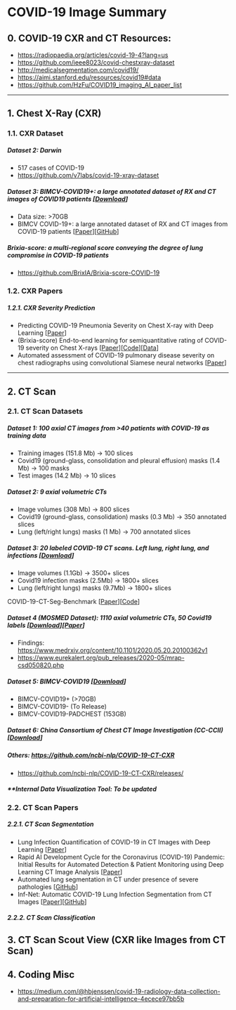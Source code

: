 # COVID-19 Image Summary

## 0. COVID-19 CXR and CT Resources:
- https://radiopaedia.org/articles/covid-19-4?lang=us
- https://github.com/ieee8023/covid-chestxray-dataset
- http://medicalsegmentation.com/covid19/
- https://aimi.stanford.edu/resources/covid19#data
- https://github.com/HzFu/COVID19_imaging_AI_paper_list
---

## 1. Chest X-Ray (CXR)

### 1.1. CXR Dataset

##### Dataset 2: Darwin
- 517 cases of COVID-19
- https://github.com/v7labs/covid-19-xray-dataset

##### Dataset 3: BIMCV-COVID19+: a large annotated dataset of RX and CT images of COVID19 patients [[Download](https://bimcv.cipf.es/bimcv-projects/bimcv-covid19/)]
- Data size: >70GB
- BIMCV COVID-19+: a large annotated dataset of RX and CT images from COVID-19 patients [[Paper](https://arxiv.org/abs/2006.01174)][[GitHub](https://github.com/BIMCV-CSUSP/BIMCV-COVID-19)]


##### Brixia-score: a multi-regional score conveying the degree of lung compromise in COVID-19 patients
- https://github.com/BrixIA/Brixia-score-COVID-19

### 1.2. CXR Papers

##### 1.2.1. CXR Severity Prediction
- Predicting COVID-19 Pneumonia Severity on Chest X-ray with Deep Learning [[Paper](https://arxiv.org/pdf/2005.11856.pdf)]
- (Brixia-score) End-to-end learning for semiquantitative rating of COVID-19 severity on Chest X-rays [[Paper](https://arxiv.org/pdf/2006.04603.pdf)][[Code](https://github.com/BrixIA/Brixia-score-COVID-19)][[Data](https://github.com/BrixIA/Brixia-score-COVID-19/blob/master/data/public-annotations.csv)]
- Automated assessment of COVID-19 pulmonary disease severity on chest radiographs using convolutional Siamese neural networks [[Paper](https://www.medrxiv.org/content/10.1101/2020.05.20.20108159v1.full.pdf)]

---
## 2. CT Scan

### 2.1. CT Scan Datasets
##### Dataset 1: 100 axial CT images from >40 patients with COVID-19 as training data
- Training images (151.8 Mb) -> 100 slices
- Covid19 (ground-glass, consolidation and pleural effusion) masks (1.4 Mb) -> 100 masks
- Test images (14.2 Mb) -> 10 slices

##### Dataset 2: 9 axial volumetric CTs
- Image volumes (308 Mb) -> 800 slices
- Covid19 (ground-glass, consolidation) masks (0.3 Mb) -> 350 annotated slices
- Lung (left/right lungs) masks (1 Mb) -> 700 annotated slices

##### Dataset 3: 20 labeled COVID-19 CT scans. Left lung, right lung, and infections [[Download](https://zenodo.org/record/3757476#.XwwN8JNKimn)]
- Image volumes (1.1Gb) -> 3500+ slices
- Covid19 infection masks (2.5Mb) -> 1800+ slices
- Lung (left/right lungs) masks (9.7Mb) -> 1800+ slices

COVID-19-CT-Seg-Benchmark [[Paper](https://arxiv.org/pdf/2004.12537.pdf)][[Code](https://gitee.com/junma11/COVID-19-CT-Seg-Benchmark)]

##### Dataset 4 (MOSMED Dataset): 1110 axial volumetric CTs, 50 Covid19 labels [[Download](https://mosmed.ai/en/)][[Paper](https://www.medrxiv.org/content/10.1101/2020.05.20.20100362v1.full.pdf)]
- Findings: https://www.medrxiv.org/content/10.1101/2020.05.20.20100362v1
- https://www.eurekalert.org/pub_releases/2020-05/mrap-csd050820.php

##### Dataset 5: BIMCV-COVID19 [[Download](https://bimcv.cipf.es/bimcv-projects/bimcv-covid19/)]
- BIMCV-COVID19+ (>70GB)
- BIMCV-COVID19- (To Release)
- BIMCV-COVID19-PADCHEST (153GB)

##### Dataset 6: China Consortium of Chest CT Image Investigation (CC-CCII) [[Download](http://ncov-ai.big.ac.cn/download?)]

##### Others: https://github.com/ncbi-nlp/COVID-19-CT-CXR
- https://github.com/ncbi-nlp/COVID-19-CT-CXR/releases/

##### **Internal Data Visualization Tool: To be updated

### 2.2. CT Scan Papers

##### 2.2.1. CT Scan Segmentation
- Lung Infection Quantification of COVID-19 in CT Images with Deep Learning [[Paper](https://arxiv.org/pdf/2003.04655.pdf)]
- Rapid AI Development Cycle for the Coronavirus (COVID-19) Pandemic: Initial Results for Automated Detection & Patient Monitoring using Deep Learning CT Image Analysis [[Paper](https://arxiv.org/pdf/2003.05037.pdf)]
- Automated lung segmentation in CT under presence of severe pathologies [[GitHub](https://github.com/JoHof/lungmask)]
- Inf-Net: Automatic COVID-19 Lung Infection Segmentation from CT Images [[Paper](https://arxiv.org/pdf/2004.14133.pdf)][[GitHub](https://github.com/DengPingFan/Inf-Net)]


##### 2.2.2. CT Scan Classification



## 3. CT Scan Scout View (CXR like Images from CT Scan)



## 4. Coding Misc
- https://medium.com/@hbjenssen/covid-19-radiology-data-collection-and-preparation-for-artificial-intelligence-4ecece97bb5b